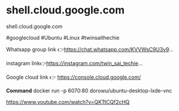 # shell.cloud.google.com
shell.cloud.google.com

#googlecloud
#Ubuntu 
#Linux 
#twinsaithechie

Whatsapp group link 👉https://chat.whatsapp.com/KVVWsC9U3v9...

instagram link👉https://instagram.com/twin_sai_techie...

Google cloud link 👉
https://console.cloud.google.com/

**Command**
docker run -p 6070:80 dorowu/ubuntu-desktop-lxde-vnc

https://www.youtube.com/watch?v=QKTtCQf2cHQ
